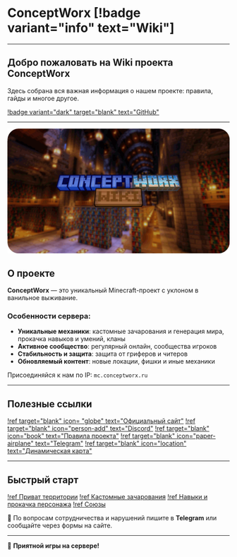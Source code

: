 ﻿---
label: "Домашняя страница"
icon: home
---

# ConceptWorx [!badge variant="info" text="Wiki"]

---

## Добро пожаловать на Wiki проекта ConceptWorx

Здесь собрана вся важная информация о нашем проекте: правила, гайды и многое другое.

[!badge variant="dark" target="blank" text="GitHub"](https://github.com/ddimavo/ConceptWorx.Wiki)

---

![Добро пожаловать на Wiki проекта ConceptWorx](static/system/wikipage.png)

## О проекте

**ConceptWorx** — это уникальный Minecraft-проект с уклоном в ванильное выживание.

### Особенности сервера:
- **Уникальные механики**: кастомные зачарования и генерация мира, прокачка навыков и умений, кланы
- **Активное сообщество**: регулярный онлайн, сообщества игроков
- **Стабильность и защита**: защита от гриферов и читеров
- **Обновляемый контент**: новые локации, фишки и иные механики

Присоединяйся к нам по IP: `mc.conceptworx.ru`

---

## Полезные ссылки

[!ref target="blank" icon= "globe" text="Официальный сайт"](https://conceptworx.ru/)
[!ref target="blank" icon="person-add" text="Discord"](https://discord.gg/9ShFHWp28G)
[!ref target="blank" icon="book" text="Правила проекта"](https://conceptworx.ru/rules/)
[!ref target="blank" icon="paper-airplane" text="Telegram"](https://t.me/CWS_chat)
[!ref target="blank" icon="location" text="Динамическая карта"](https://conceptworx.ru/map/)

---

## Быстрый старт

[!ref Приват территории](/basics/regionclaiming.md)
[!ref Кастомные зачарования](/exenchant/enchantments.md)
[!ref Навыки и прокачка персонажа](/mcmmo/skills.md)
[!ref Союзы](/mcmmo/party.md)

📨 По вопросам сотрудничества и нарушений пишите в **Telegram** или сообщайте через формы на сайте.

---

🚀 **Приятной игры на сервере!**  


